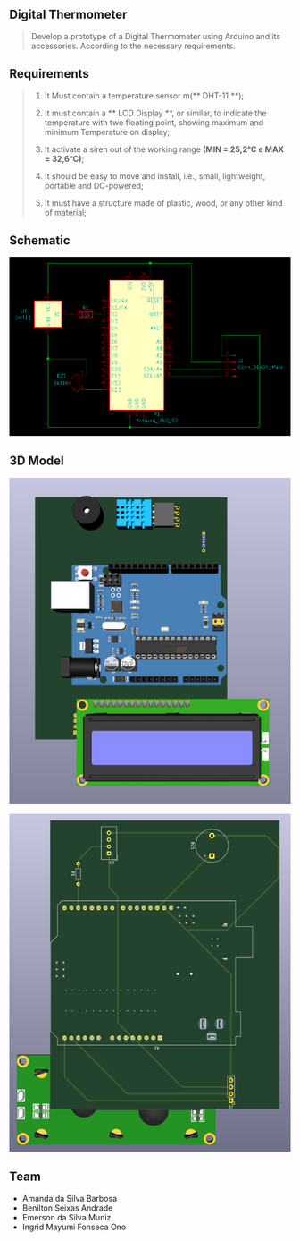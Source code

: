 
##  Digital Thermometer

> Develop a prototype of a Digital Thermometer using Arduino and its accessories. According to the necessary requirements.

##  Requirements

> 1. It Must contain a temperature sensor m(** DHT-11 **);
>
> 2. It must contain a ** LCD Display **, or similar, to indicate the temperature with two floating point, showing maximum and minimum Temperature on display;
>
> 3. It activate a siren out of the working range **(MIN = 25,2°C e MAX = 32,6°C)**;
>
> 4. It should be easy to move and install, i.e., small, lightweight, portable and DC-powered;
>
> 5. It must have a structure made of plastic, wood, or any other kind of material;
>
>
  
##  Schematic

![Esquema Elétrico](https://github.com/benilton02/termometro_digital/blob/main/assets/schematic.png)

##  3D Model

![top_model](https://github.com/benilton02/termometro_digital/blob/main/assets/top_model.png)

![bottom_model](https://github.com/benilton02/termometro_digital/blob/main/assets/bottom_model.png)

##  Team

-  Amanda da Silva Barbosa
-  Benilton Seixas Andrade
-  Emerson da Silva Muniz
-  Ingrid Mayumi Fonseca Ono